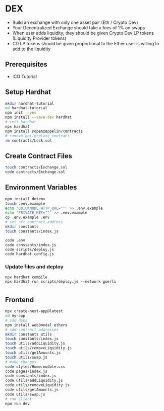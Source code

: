# DEX

- Build an exchange with only one asset pair (Eth / Crypto Dev)
- Your Decentralized Exchange should take a fees of 1% on swaps
- When user adds liquidity, they should be given Crypto Dev LP tokens (Liquidity Provider tokens)
- CD LP tokens should be given proportional to the Ether user is willing to add to the liquidity

## Prerequisites

- ICO Tutorial

## Setup Hardhat

```bash
mkdir hardhat-tutorial
cd hardhat-tutorial
npm init --yes
npm install --save-dev hardhat
# init hardhat
npx hardhat
npm install @openzeppelin/contracts
# remove boilerplate contract
rm contracts/Lock.sol
```

## Create Contract Files

```bash
touch contracts/Exchange.sol
code contracts/Exchange.sol
```

## Environment Variables

```bash
npm install dotenv
touch .env.example
echo 'QUICKNODE_HTTP_URL=""' >> .env.example
echo 'PRIVATE_KEY=""' >> .env.example
cp .env.example .env
# set nft contract address
mkdir constants
touch constants/index.js

code .env
code constants/index.js
code scripts/deploy.js
code hardhat.config.js
```

### Update files and deploy

```
npx hardhat compile
npx hardhat run scripts/deploy.js --network goerli
```

#

## Frontend

```bash
npx create-next-app@latest
cd my-app
# add deps
npm install web3modal ethers
# add contract addresses
mkdir constants utils
touch constants/index.js
touch utils/addLiquidity.js
touch utils/removeLiquidity.js
touch utils/getAmounts.js
touch utils/swap.js
# make changes
code styles/Home.module.css
code pages/index.js
code constants/index.js
code utils/addLiquidity.js
code utils/removeLiquidity.js
code utils/getAmounts.js
code utils/swap.js
# run client
npm run dev
```
